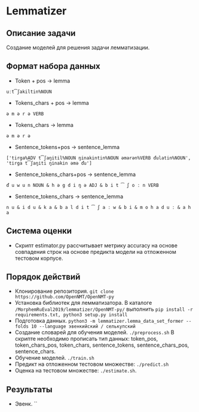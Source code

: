 Lemmatizer
==========================================

## Описание задачи

Создание моделей для решения задачи лемматизации.

## Формат набора данных

- Token + pos -> lemma
```
uːt͡ʃakiltin%NOUN
```

- Tokens_chars + pos -> lemma
```
ə m ə r ə VERB
```

- Tokens_chars -> lemma
```
ə m ə r ə
```

- Sentence_tokens+pos -> sentence_lemma
```
['tirga%ADV t͡ʃaŋitil%NOUN ŋinakintin%NOUN əmərən%VERB ďulatin%NOUN', 'tirga t͡ʃaŋiti ŋinakin əmə ďu']
```

- Sentence_tokens_chars+pos -> sentence_lemma
```
ď u w u n NOUN & h ə g d i ŋ ə ADJ & b i t ͡ ʃ o ː n VERB
```

- Sentence_tokens_chars -> sentence_lemma
```
n u & i d u & k a & b a l d i t ͡ ʃ a ː w & b i & m o h a d u ː & a h a
```

## Система оценки

- Скрипт estimator.py рассчитывает метрику accuracy на основе совпадения строк на основе предикта модели на отложенном
тестовом корпусе.


## Порядок действий

- Клонирование репозитория. `git clone https://github.com/OpenNMT/OpenNMT-py`
- Установка библиотек для лемматизатора. В каталоге `/MorphemRuEval2019/lemmatizer/OpenNMT-py/` выполнить 
`pip install -r requirements.txt, python3 setup.py install`
- Подготовка данных. `python3 -m lemmatizer.lemma_data_set_former --folds 10 --language эвенкийский / селькупский`
- Создание словарей для обучения моделей. `./preprocess.sh` В скрипте необходимо прописать тип данных: token_pos, token_chars_pos, 
token_chars, sentence_tokens, sentence_chars_pos, sentence_chars.
- Обучение моделей. `./train.sh`
- Предикт на отложенном тестовом множестве: `./predict.sh` 
- Оценка на тестовом множестве: `./estimate.sh`. 


## Результаты

- Эвенк. ``
